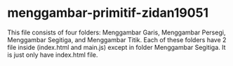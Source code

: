 # menggambar-primitif-zidan19051
This file consists of four folders: Menggambar Garis, Menggambar Persegi, Menggambar Segitiga, and Menggambar Titik. Each of these folders have 2 file inside (index.html and main.js) except in folder Menggambar Segitiga. It is just only have index.html file.
